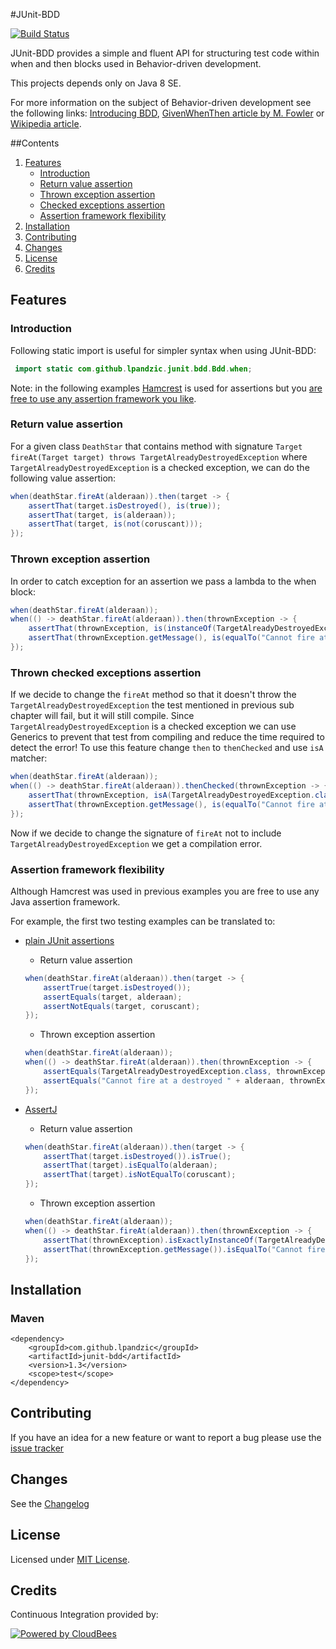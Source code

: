 #JUnit-BDD

[![Build Status](https://lpandzic.ci.cloudbees.com/buildStatus/icon?job=junit-bdd)](https://lpandzic.ci.cloudbees.com/job/junit-bdd/)

JUnit-BDD provides a simple and fluent API for structuring test code within when and then blocks used in Behavior-driven development.

This projects depends only on Java 8 SE.

For more information on the subject of  Behavior-driven development see the following links: [Introducing BDD][3], [GivenWhenThen article by M. Fowler][4] or [Wikipedia article][5].

##Contents

1. [Features](#Features)
    * [Introduction](#Introduction)
    * [Return value assertion](#ReturnValueAssertion)
    * [Thrown exception assertion](#ThrownExceptionsAssertion)
    * [Checked exceptions assertion](#ThrownCheckedExceptionsAssertion)
    * [Assertion framework flexibility](#AssertionFrameworkFlexibility)
2. [Installation](#Installation)
3. [Contributing](#Contributing)
4. [Changes](#Changes)
5. [License](#License)
6. [Credits](#Credits)

## <a name="Features"></a> Features

### <a name="Introduction"></a>Introduction

Following static import is useful for simpler syntax when using JUnit-BDD:

```java
 import static com.github.lpandzic.junit.bdd.Bdd.when;
```

Note: in the following examples [Hamcrest][6] is used for assertions but you [are free to use any assertion framework you like](#AssertionFrameworkFlexibility).

### <a name="ReturnValueAssertion"></a>Return value assertion

For a given class `DeathStar` that contains method with signature `Target fireAt(Target target) throws TargetAlreadyDestroyedException` where `TargetAlreadyDestroyedException` is a checked exception, we can do the following value assertion:

```java
when(deathStar.fireAt(alderaan)).then(target -> {
    assertThat(target.isDestroyed(), is(true));
    assertThat(target, is(alderaan));
    assertThat(target, is(not(coruscant)));
});
```

### <a name="ThrownExceptionsAssertion"></a>Thrown exception assertion

In order to catch exception for an assertion we pass a lambda to the when block:

```java
when(deathStar.fireAt(alderaan));
when(() -> deathStar.fireAt(alderaan)).then(thrownException -> {
    assertThat(thrownException, is(instanceOf(TargetAlreadyDestroyedException.class)));
    assertThat(thrownException.getMessage(), is(equalTo("Cannot fire at a destroyed " + alderaan)));
});
```

### <a name="ThrownCheckedExceptionsAssertion"></a>Thrown checked exceptions assertion

If we decide to change the `fireAt` method so that it doesn't throw the `TargetAlreadyDestroyedException` the test mentioned in previous sub chapter will fail, but it will still compile. Since `TargetAlreadyDestroyedException` is a checked exception we can use Generics to prevent that test from compiling and reduce the time required to detect the error!
To use this feature change `then` to `thenChecked` and use `isA` matcher:

```java
when(deathStar.fireAt(alderaan));
when(() -> deathStar.fireAt(alderaan)).thenChecked(thrownException -> {
    assertThat(thrownException, isA(TargetAlreadyDestroyedException.class));
    assertThat(thrownException.getMessage(), is(equalTo("Cannot fire at a destroyed " + alderaan)));
});
```

Now if we decide to change the signature of `fireAt` not to include `TargetAlreadyDestroyedException` we get a compilation error.

### <a name="AssertionFrameworkFlexibility"></a>Assertion framework flexibility

Although Hamcrest was used in previous examples you are free to use any Java assertion framework.

For example, the first two testing examples can be translated to:

* [plain JUnit assertions][7]

    - Return value assertion
    ```java
    when(deathStar.fireAt(alderaan)).then(target -> {
        assertTrue(target.isDestroyed());
        assertEquals(target, alderaan);
        assertNotEquals(target, coruscant);
    });
    ```
    - Thrown exception assertion
    ```java
    when(deathStar.fireAt(alderaan));
    when(() -> deathStar.fireAt(alderaan)).then(thrownException -> {
        assertEquals(TargetAlreadyDestroyedException.class, thrownException.getClass());
        assertEquals("Cannot fire at a destroyed " + alderaan, thrownException.getMessage());
    });
    ```

* [AssertJ][8]

    - Return value assertion
    ```java
    when(deathStar.fireAt(alderaan)).then(target -> {
        assertThat(target.isDestroyed()).isTrue();
        assertThat(target).isEqualTo(alderaan);
        assertThat(target).isNotEqualTo(coruscant);
    });
    ```

    - Thrown exception assertion
    ```java
    when(deathStar.fireAt(alderaan));
    when(() -> deathStar.fireAt(alderaan)).then(thrownException -> {
        assertThat(thrownException).isExactlyInstanceOf(TargetAlreadyDestroyedException.class);
        assertThat(thrownException.getMessage()).isEqualTo("Cannot fire at a destroyed " + alderaan);
    });
    ```

## <a name="Installation"></a> Installation

### Maven

```
<dependency>
    <groupId>com.github.lpandzic</groupId>
	<artifactId>junit-bdd</artifactId>
	<version>1.3</version>
	<scope>test</scope>
</dependency>
```

## <a name="Contributing"></a> Contributing

If you have an idea for a new feature or want to report a bug please use the [issue tracker][11]

## <a name="Changes"></a> Changes

See the [Changelog][9]

## <a name="License"></a> License

Licensed under [MIT License][10].

## <a name="Credits"></a> Credits

Continuous Integration provided by:

[![Powered by CloudBees](http://www.cloudbees.com/sites/default/files/Button-Powered-by-CB.png)](http://www.cloudbees.com/sites/default/files/Button-Powered-by-CB.png)

[2]: http://github.com/junit-team/junit
[3]: http://dannorth.net/introducing-bdd/
[4]: http://martinfowler.com/bliki/GivenWhenThen.html
[5]: http://en.wikipedia.org/wiki/Behavior-driven_development
[6]: http://github.com/hamcrest/JavaHamcrest
[7]: http://github.com/junit-team/junit/wiki/Assertions
[8]: http://joel-costigliola.github.io/assertj/index.html
[9]: http://github.com/lpandzic/junit-bdd/blob/master/CHANGELOG.md
[10]: http://github.com/lpandzic/junit-bdd/blob/master/LICENSE
[11]: http://github.com/lpandzic/junit-bdd/issues?state=open